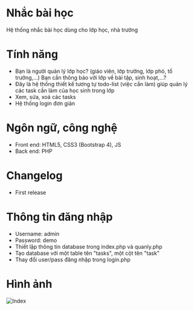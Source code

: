 # Nhắc bài học
Hệ thống nhắc bài học dùng cho lớp học, nhà trường
# Tính năng
- Bạn là người quản lý lớp học? (giáo viên, lớp trưởng, lớp phó, tổ trưởng,...) Bạn cần thông báo với lớp về bài tập, sinh hoạt,...?
- Đây là hệ thống thiết kế tương tự todo-list (việc cần làm) giúp quản lý các task cần làm của học sinh trong lớp
- Xem, sửa, xoá các tasks
- Hệ thống login đơn giản
# Ngôn ngữ, công nghệ
- Front end: HTML5, CSS3 (Bootstrap 4), JS
- Back end: PHP
# Changelog
- First release
# Thông tin đăng nhập
- Username: admin
- Password: demo
- Thiết lập thông tin database trong index.php và quanly.php
- Tạo database với một table tên "tasks", một cột tên "task"
- Thay đổi  user/pass đăng nhập trong login.php
# Hình ảnh
 ![Index](https://i.imgur.com/dfdHu5b.png)
